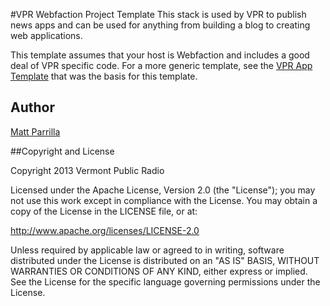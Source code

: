 #VPR Webfaction Project Template
This stack is used by VPR to publish news apps and can be used for anything from building a blog to creating web applications.

This template assumes that your host is Webfaction and includes a good deal of VPR specific code. For a more generic template, see the [VPR App Template](http://github.com/vprnet/app-template) that was the basis for this template.

## Author
[Matt Parrilla](http://twitter.com/mattparrilla)

##Copyright and License

Copyright 2013 Vermont Public Radio

Licensed under the Apache License, Version 2.0 (the "License"); you may not use this work except in compliance with the License.
You may obtain a copy of the License in the LICENSE file, or at:

http://www.apache.org/licenses/LICENSE-2.0

Unless required by applicable law or agreed to in writing, software distributed under the License is distributed on an "AS IS" BASIS,
WITHOUT WARRANTIES OR CONDITIONS OF ANY KIND, either express or implied. See the License for the specific language
governing permissions under the License.
